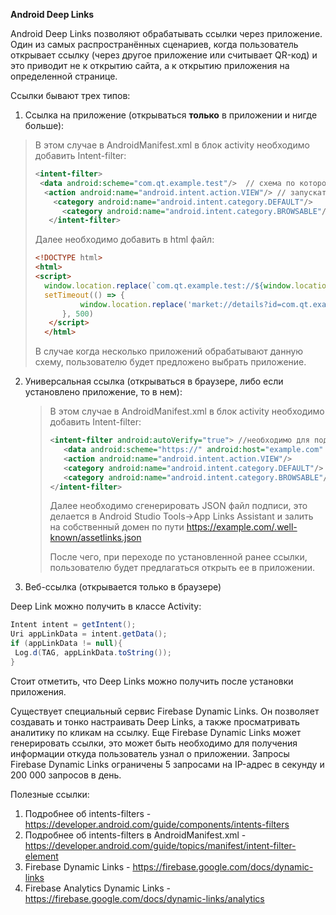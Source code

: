 **Android Deep Links**

Android Deep Links позволяют обрабатывать ссылки через приложение. Один из самых распространённых сценариев, когда пользователь открывает ссылку (через другое приложение или считывает QR-код) и это приводит не к открытию сайта, а к открытию приложения на определенной странице.

Ссылки бывают трех типов:

1. Ссылка на приложение (открываться **только** в приложении и нигде больше):

> В этом случае в AndroidManifest.xml в блок activity необходимо добавить Intent-filter:
>
> ```xml
><intent-filter>
>  <data android:scheme="com.qt.example.test"/>  // схема по которой приложение будет понимать что идет запрос к нему
>   <action android:name="android.intent.action.VIEW"/> // запускать View
>     <category android:name="android.intent.category.DEFAULT"/>
>    	<category android:name="android.intent.category.BROWSABLE"/> //приложение видно браузеру
>    </intent-filter>
> ```
> 
> Далее необходимо добавить в html файл:
>
> ```html
><!DOCTYPE html>
> <html>
> <script>
> 	window.location.replace(`com.qt.example.test://${window.location}`); //происходит переход к приложению
> 	setTimeout(() => {
>    		window.location.replace('market://details?id=com.qt.example.test'); //если не было перехода, то открывается Play Store
>   	}, 500)
>    </script>
>   </html>
> ```
> 
> В случае когда несколько приложений обрабатывают данную схему, пользователю будет предложено выбрать приложение.

2. Универсальная ссылка (открываться в браузере, либо если установлено приложение, то в нем):

   > В этом случае в AndroidManifest.xml в блок activity необходимо добавить Intent-filter:
   >
   > ```xml
   > <intent-filter android:autoVerify="true"> //необходимо для подтверждения домена
   > 	<data android:scheme="https://" android:host="example.com" android:path="/example"/>  
   > 	<action android:name="android.intent.action.VIEW"/> 
   > 	<category android:name="android.intent.category.DEFAULT"/>
   > 	<category android:name="android.intent.category.BROWSABLE"/>
   > </intent-filter>
   > ```
   >
   > Далее необходимо сгенерировать JSON файл подписи, это делается в Android Studio Tools->App Links Assistant и залить на собственный домен по пути https://example.com/.well-known/assetlinks.json
   >
   > После чего, при переходе по установленной ранее ссылки, пользователю будет предлагаться открыть ее в приложении.
   
3. Веб-ссылка (открывается только в браузере)

Deep Link можно получить в классе Activity:

   ```java
   Intent intent = getIntent();
   Uri appLinkData = intent.getData();
   if (appLinkData != null){
   	Log.d(TAG, appLinkData.toString());
   }
   ```

Стоит отметить, что Deep Links можно получить после установки приложения.

Существует специальный сервис Firebase Dynamic Links. Он позволяет создавать и тонко настраивать Deep Links, а также просматривать аналитику по кликам на ссылку. Еще Firebase Dynamic Links может генерировать ссылки, это может быть необходимо для получения информации откуда пользователь узнал о приложении. Запросы Firebase Dynamic Links ограничены 5 запросами на IP-адрес в секунду и 200 000 запросов в день. 

Полезные ссылки:

1. Подробнее об intents-filters - https://developer.android.com/guide/components/intents-filters
2. Подробнее об intents-filters в AndroidManifest.xml - https://developer.android.com/guide/topics/manifest/intent-filter-element
3.  Firebase Dynamic Links  - https://firebase.google.com/docs/dynamic-links
4. Firebase Analytics Dynamic Links - https://firebase.google.com/docs/dynamic-links/analytics
